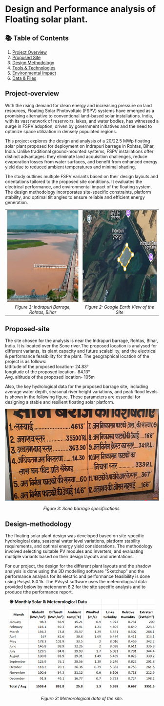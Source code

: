 # Design and Performance analysis of Floating solar plant.

## 📚 Table of Contents
1. [Project Overview](#Project-overview)
2. [Proposed Site](#Proposed-site)
3. [Design Methodology](#Design-methodology)
4. [Tools & Technologies](#tools--technologies)
5. [Environmental Impact](#environmental-impact)
7. [Data & Files](#data--files)

## Project-overview
With the rising demand for clean energy and increasing pressure on land resources, Floating Solar Photovoltaic (FSPV) systems have emerged as a promising alternative to conventional land-based solar installations. India, with its vast network of reservoirs, lakes, and water bodies, has witnessed a surge in FSPV adoption, driven by government initiatives and the need to optimize space utilization in densely populated regions.

This project explores the design and analysis of a 20/22.5 MWp floating solar plant proposed for deployment on Indrapuri barrage in Rohtas, Bihar, India. Unlike traditional ground-mounted systems, FSPV installations offer distinct advantages: they eliminate land acquisition challenges, reduce evaporation losses from water surfaces, and benefit from enhanced energy yield due to reduced ambient temperatures and minimal shading.

The study outlines multiple FSPV variants based on their design layouts and orientations tailored to the proposed site conditions. It evaluates the electrical performance,  and environmental impact of the floating system. The design methodology incorporates site-specific constraints, platform stability, and optimal tilt angles to ensure reliable and efficient energy generation.
<div align="center">
  <table>
  <tr>
    <td><img src="images/indrapuri_barrage.png" height="300"/></td>
    <td><img src="images/google_earth_image.png" height="300"/></td>
  </tr>
  <tr>
    <td align="center"><em>Figure 1: Indrapuri Barrage, Rohtas, Bihar</em></td>
    <td align="center"><em>Figure 2: Google Earth View of the Site</em></td>
  </tr>
  </table>
</div>  

## Proposed-site

The site chosen for the analysis is near the Indrapuri barrage, Rohtas, Bihar, India. It is located over the Sone river.The proposed location is analysed for different variants, its plant capacity and future scalability, and the electrical & performance feasibility for the plant. The geographical location of the project is as follows:  
lattitude of the proposed location- 24.83°  
longitude of the proposed location- 84.13°  
Avg. altitude of the proposed location- 105m

Also, the key hydrological data for the proposed barrage site, including average water depth, seasonal river height variations, and peak flood levels is shown in the following figure. These parameters are essential for designing a stable and resilient floating solar platform.

<p align="center">
  <img src="images/Sone_barrage_specs.png" alt="Sone Barrage Specifications" height="300"/>
</p>
<p align="center"><em>Figure 3: Sone barrage specifications.</em></p>

## Design-methodology 

The floating solar plant design was developed based on site-specific hydrological data, seasonal water level variations, platform stability requirements, and optimal energy yield considerations. The methodology involved selecting suitable PV modules and inverters, and evaluating multiple variants based on their design layouts and orientations.

For our project, the design for the different plant layouts and the shadow analysis is done using the 3D modelling software "Sketchup" and the performance analysis for its electric and performance feasibility is done using Pvsyst 8.0.15. The PVsyst software uses the meteorological data provided below by meteonorm 8.2 for the site specific analysis and to produce tthe performance report.

<p align="center">
  <img src="images/meteo_data.png" alt="meteorological data" height="300"/>
</p>
<p align="center"><em>Figure 3: Meteorological data of the site.</em></p>


